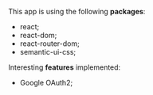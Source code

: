 This app is using the following **packages**:
* react;
* react-dom;
* react-router-dom;
* semantic-ui-css;

Interesting **features** implemented:
* Google OAuth2;
